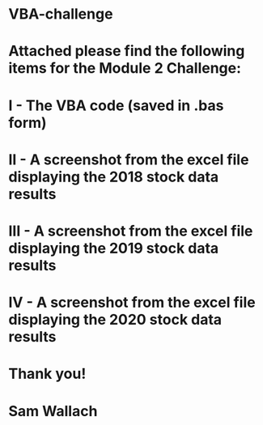 # VBA-challenge

# Attached please find the following items for the Module 2 Challenge:
  # I - The VBA code (saved in .bas form)
  # II -   A screenshot from the excel file displaying the 2018 stock data results
  # III -  A screenshot from the excel file displaying the 2019 stock data results
  # IV -   A screenshot from the excel file displaying the 2020 stock data results

# Thank you!

# Sam Wallach
